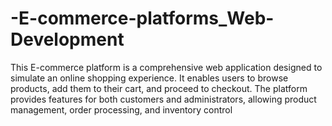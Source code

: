 # -E-commerce-platforms_Web-Development
This E-commerce platform is a comprehensive web application designed to simulate an online shopping experience. It enables users to browse products, add them to their cart, and proceed to checkout. The platform provides features for both customers and administrators, allowing product management, order processing, and inventory control
